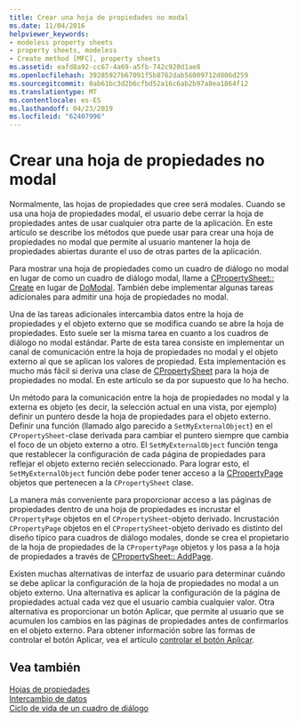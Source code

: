 ```yaml
---
title: Crear una hoja de propiedades no modal
ms.date: 11/04/2016
helpviewer_keywords:
- modeless property sheets
- property sheets, modeless
- Create method [MFC], property sheets
ms.assetid: eafd8a92-cc67-4a69-a5fb-742c920d1ae8
ms.openlocfilehash: 39285927b67091f5b8762dab56009712d806d259
ms.sourcegitcommit: 0ab61bc3d2b6cfbd52a16c6ab2b97a8ea1864f12
ms.translationtype: MT
ms.contentlocale: es-ES
ms.lasthandoff: 04/23/2019
ms.locfileid: "62407996"
---
```

# <a name="creating-a-modeless-property-sheet"></a>Crear una hoja de propiedades no modal

Normalmente, las hojas de propiedades que cree será modales. Cuando se usa una hoja de propiedades modal, el usuario debe cerrar la hoja de propiedades antes de usar cualquier otra parte de la aplicación. En este artículo se describe los métodos que puede usar para crear una hoja de propiedades no modal que permite al usuario mantener la hoja de propiedades abiertas durante el uso de otras partes de la aplicación.

Para mostrar una hoja de propiedades como un cuadro de diálogo no modal en lugar de como un cuadro de diálogo modal, llame a [CPropertySheet:: Create](../mfc/reference/cpropertysheet-class.md#create) en lugar de [DoModal](../mfc/reference/cpropertysheet-class.md#domodal). También debe implementar algunas tareas adicionales para admitir una hoja de propiedades no modal.

Una de las tareas adicionales intercambia datos entre la hoja de propiedades y el objeto externo que se modifica cuando se abre la hoja de propiedades. Esto suele ser la misma tarea en cuanto a los cuadros de diálogo no modal estándar. Parte de esta tarea consiste en implementar un canal de comunicación entre la hoja de propiedades no modal y el objeto externo al que se aplican los valores de propiedad. Esta implementación es mucho más fácil si deriva una clase de [CPropertySheet](../mfc/reference/cpropertysheet-class.md) para la hoja de propiedades no modal. En este artículo se da por supuesto que lo ha hecho.

Un método para la comunicación entre la hoja de propiedades no modal y la externa es objeto (es decir, la selección actual en una vista, por ejemplo) definir un puntero desde la hoja de propiedades para el objeto externo. Definir una función (llamado algo parecido a `SetMyExternalObject`) en el `CPropertySheet`-clase derivada para cambiar el puntero siempre que cambia el foco de un objeto externo a otro. El `SetMyExternalObject` función tenga que restablecer la configuración de cada página de propiedades para reflejar el objeto externo recién seleccionado. Para lograr esto, el `SetMyExternalObject` función debe poder tener acceso a la [CPropertyPage](../mfc/reference/cpropertypage-class.md) objetos que pertenecen a la `CPropertySheet` clase.

La manera más conveniente para proporcionar acceso a las páginas de propiedades dentro de una hoja de propiedades es incrustar el `CPropertyPage` objetos en el `CPropertySheet`-objeto derivado. Incrustación `CPropertyPage` objetos en el `CPropertySheet`-objeto derivado es distinto del diseño típico para cuadros de diálogo modales, donde se crea el propietario de la hoja de propiedades de la `CPropertyPage` objetos y los pasa a la hoja de propiedades a través de [ CPropertySheet:: AddPage](../mfc/reference/cpropertysheet-class.md#addpage).

Existen muchas alternativas de interfaz de usuario para determinar cuándo se debe aplicar la configuración de la hoja de propiedades no modal a un objeto externo. Una alternativa es aplicar la configuración de la página de propiedades actual cada vez que el usuario cambia cualquier valor. Otra alternativa es proporcionar un botón Aplicar, que permite al usuario que se acumulen los cambios en las páginas de propiedades antes de confirmarlos en el objeto externo. Para obtener información sobre las formas de controlar el botón Aplicar, vea el artículo [controlar el botón Aplicar](../mfc/handling-the-apply-button.md).

## <a name="see-also"></a>Vea también

[Hojas de propiedades](../mfc/property-sheets-mfc.md)<br/>
[Intercambio de datos](../mfc/exchanging-data.md)<br/>
[Ciclo de vida de un cuadro de diálogo](../mfc/life-cycle-of-a-dialog-box.md)
